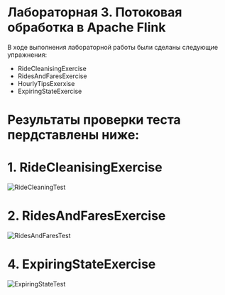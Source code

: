 # Лабораторная 3. Потоковая обработка в Apache Flink

В ходе выполнения лабораторной работы были сделаны следующие упражнения:

- RideCleanisingExercise
- RidesAndFaresExercise
- HourlyTipsExerxise
- ExpiringStateExercise

# Результаты проверки теста пердставлены ниже:
# 1. RideCleanisingExercise
![RideCleaningTest](https://github.com/LomakinaAD/Data_Base_Course/assets/113554667/c5048023-578c-445a-ae9d-e342017caf6d)

# 2. RidesAndFaresExercise
![RidesAndFaresTest](https://github.com/LomakinaAD/Data_Base_Course/assets/113554667/f80e58df-57f7-423a-a242-c59cd564f3d8)

# 4. ExpiringStateExercise
![ExpiringStateTest](https://github.com/LomakinaAD/Data_Base_Course/assets/113554667/167d40ca-6aa6-4235-b60c-f91eebbc4017)







